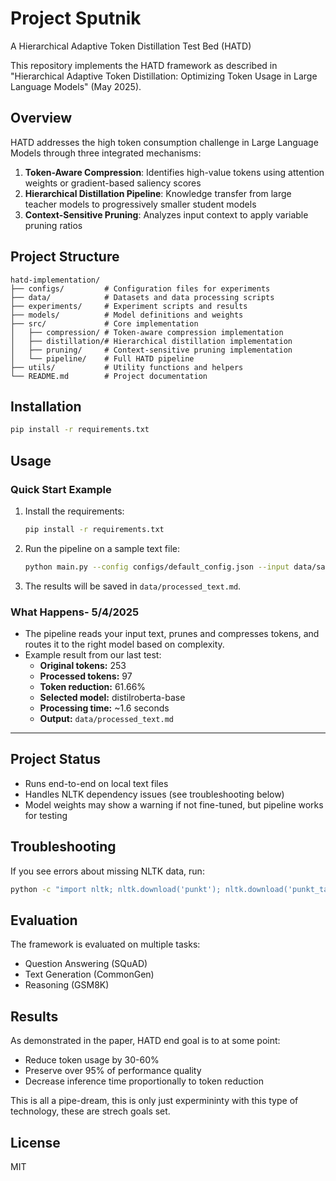 # Project Sputnik

A Hierarchical Adaptive Token Distillation Test Bed (HATD)


This repository implements the HATD framework as described in "Hierarchical Adaptive Token Distillation: Optimizing Token Usage in Large Language Models" (May 2025).

## Overview

HATD addresses the high token consumption challenge in Large Language Models through three integrated mechanisms:

1. **Token-Aware Compression**: Identifies high-value tokens using attention weights or gradient-based saliency scores
2. **Hierarchical Distillation Pipeline**: Knowledge transfer from large teacher models to progressively smaller student models
3. **Context-Sensitive Pruning**: Analyzes input context to apply variable pruning ratios

## Project Structure

```
hatd-implementation/
├── configs/         # Configuration files for experiments
├── data/            # Datasets and data processing scripts
├── experiments/     # Experiment scripts and results
├── models/          # Model definitions and weights
├── src/             # Core implementation
│   ├── compression/ # Token-aware compression implementation
│   ├── distillation/# Hierarchical distillation implementation
│   ├── pruning/     # Context-sensitive pruning implementation
│   └── pipeline/    # Full HATD pipeline
├── utils/           # Utility functions and helpers
└── README.md        # Project documentation
```

## Installation

```bash
pip install -r requirements.txt
```

## Usage

### Quick Start Example

1. Install the requirements:
   ```bash
   pip install -r requirements.txt
   ```

2. Run the pipeline on a sample text file:
   ```bash
   python main.py --config configs/default_config.json --input data/sample_text.txt --output data/processed_text.md
   ```

3. The results will be saved in `data/processed_text.md`.

### What Happens- 5/4/2025
- The pipeline reads your input text, prunes and compresses tokens, and routes it to the right model based on complexity.
- Example result from our last test:
  - **Original tokens:** 253
  - **Processed tokens:** 97
  - **Token reduction:** 61.66%
  - **Selected model:** distilroberta-base
  - **Processing time:** ~1.6 seconds
  - **Output:** `data/processed_text.md`

---

## Project Status
- Runs end-to-end on local text files
- Handles NLTK dependency issues (see troubleshooting below)
- Model weights may show a warning if not fine-tuned, but pipeline works for testing

## Troubleshooting
If you see errors about missing NLTK data, run:
```bash
python -c "import nltk; nltk.download('punkt'); nltk.download('punkt_tab')"
```

## Evaluation

The framework is evaluated on multiple tasks:
- Question Answering (SQuAD)
- Text Generation (CommonGen)
- Reasoning (GSM8K)

## Results

As demonstrated in the paper, HATD end goal is to at some point:
- Reduce token usage by 30-60%
- Preserve over 95% of performance quality
- Decrease inference time proportionally to token reduction

This is all a pipe-dream, this is only just expermininty with this type of technology, these are strech goals set.

## License

MIT
